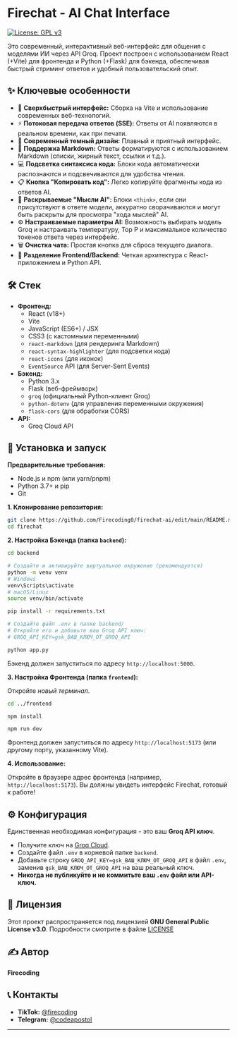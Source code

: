 # Firechat - AI Chat Interface

[![License: GPL v3](https://img.shields.io/badge/License-GPLv3-blue.svg)](https://www.gnu.org/licenses/gpl-3.0)

Это современный, интерактивный веб-интерфейс для общения с моделями ИИ через API Groq. Проект построен с использованием React (+Vite) для фронтенда и Python (+Flask) для бэкенда, обеспечивая быстрый стриминг ответов и удобный пользовательский опыт.

## ✨ Ключевые особенности

*   🚀 **Сверхбыстрый интерфейс:** Сборка на Vite и использование современных веб-технологий.
*   ⚡ **Потоковая передача ответов (SSE):** Ответы от AI появляются в реальном времени, как при печати.
*   🎨 **Современный темный дизайн:** Плавный и приятный интерфейс.
*   📜 **Поддержка Markdown:** Ответы форматируются с использованием Markdown (списки, жирный текст, ссылки и т.д.).
*   💻 **Подсветка синтаксиса кода:** Блоки кода автоматически распознаются и подсвечиваются для удобства чтения.
*   📋 **Кнопка "Копировать код":** Легко копируйте фрагменты кода из ответов AI.
*   🤔 **Раскрываемые "Мысли AI":** Блоки `<think>`, если они присутствуют в ответе модели, аккуратно сворачиваются и могут быть раскрыты для просмотра "хода мыслей" AI.
*   ⚙️ **Настраиваемые параметры AI:** Возможность выбирать модель Groq и настраивать температуру, Top P и максимальное количество токенов ответа через интерфейс.
*   🗑️ **Очистка чата:** Простая кнопка для сброса текущего диалога.
*   🐍 **Разделение Frontend/Backend:** Четкая архитектура с React-приложением и Python API.

## 🛠️ Стек

*   **Фронтенд:**
    *   React (v18+)
    *   Vite
    *   JavaScript (ES6+) / JSX
    *   CSS3 (с кастомными переменными)
    *   `react-markdown` (для рендеринга Markdown)
    *   `react-syntax-highlighter` (для подсветки кода)
    *   `react-icons` (для иконок)
    *   `EventSource` API (для Server-Sent Events)
*   **Бэкенд:**
    *   Python 3.x
    *   Flask (веб-фреймворк)
    *   `groq` (официальный Python-клиент Groq)
    *   `python-dotenv` (для управления переменными окружения)
    *   `flask-cors` (для обработки CORS)
*   **API:**
    *   Groq Cloud API


## 🚀 Установка и запуск

**Предварительные требования:**

*   Node.js и npm (или yarn/pnpm)
*   Python 3.7+ и pip
*   Git

**1. Клонирование репозитория:**

```bash
git clone https://github.com/Firecoding0/firechat-ai/edit/main/README.md
cd firechat
```

**2. Настройка Бэкенда (папка `backend`):**

```bash
cd backend

# Создайте и активируйте виртуальное окружение (рекомендуется)
python -m venv venv
# Windows
venv\Scripts\activate
# macOS/Linux
source venv/bin/activate

pip install -r requirements.txt

# Создайте файл .env в папке backend/
# Откройте его и добавьте ваш Groq API ключ:
# GROQ_API_KEY=gsk_ВАШ_КЛЮЧ_ОТ_GROQ_API

python app.py
```

Бэкенд должен запуститься по адресу `http://localhost:5000`.

**3. Настройка Фронтенда (папка `frontend`):**

Откройте *новый терминал*.

```bash
cd ../frontend

npm install

npm run dev
```

Фронтенд должен запуститься по адресу `http://localhost:5173` (или другому порту, указанному Vite).

**4. Использование:**

Откройте в браузере адрес фронтенда (например, `http://localhost:5173`). Вы должны увидеть интерфейс Firechat, готовый к работе!

## ⚙️ Конфигурация

Единственная необходимая конфигурация - это ваш **Groq API ключ**.

*   Получите ключ на [Groq Cloud](https://console.groq.com/keys).
*   Создайте файл `.env` в корневой папке `backend`.
*   Добавьте строку `GROQ_API_KEY=gsk_ВАШ_КЛЮЧ_ОТ_GROQ_API` в файл `.env`, заменив `gsk_ВАШ_КЛЮЧ_ОТ_GROQ_API` на ваш реальный ключ.
*   **Никогда не публикуйте и не коммитьте ваш `.env` файл или API-ключ.**

## 📄 Лицензия

Этот проект распространяется под лицензией **GNU General Public License v3.0**. Подробности смотрите в файле [LICENSE](https://www.gnu.org/licenses/gpl-3.0.ru.html)

## ✍️ Автор

**Firecoding**

## 📞 Контакты

*   **TikTok:** [@firecoding](https://www.tiktok.com/@firecoding)
*   **Telegram:** [@codeapostol](https://t.me/codeapostol)

---
